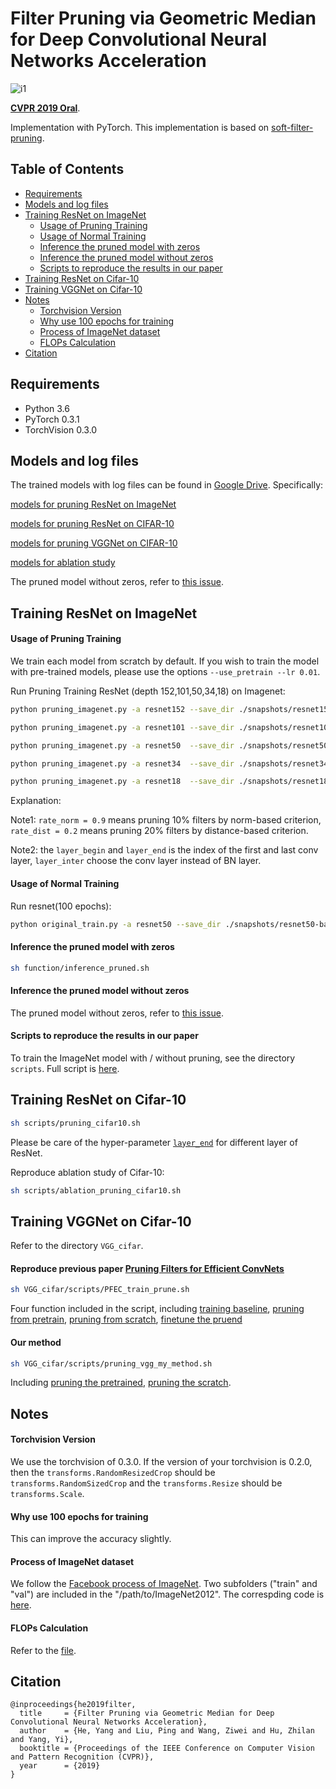 # Filter Pruning via Geometric Median for Deep Convolutional Neural Networks Acceleration

![i1](https://github.com/he-y/filter-pruning-geometric-median/blob/master/functions/explain.png)

**[CVPR 2019 Oral](http://openaccess.thecvf.com/content_CVPR_2019/html/He_Filter_Pruning_via_Geometric_Median_for_Deep_Convolutional_Neural_Networks_CVPR_2019_paper.html)**. 

Implementation with PyTorch. This implementation is based on [soft-filter-pruning](https://github.com/he-y/soft-filter-pruning).

## Table of Contents

- [Requirements](#requirements)
- [Models and log files](#models-and-log-files)
- [Training ResNet on ImageNet](#training-resnet-on-imagenet)
  - [Usage of Pruning Training](#usage-of-pruning-training)
  - [Usage of Normal Training](#usage-of-normal-training)
  - [Inference the pruned model with zeros](#inference-the-pruned-model-with-zeros)
  - [Inference the pruned model without zeros](#inference-the-pruned-model-without-zeros)
  - [Scripts to reproduce the results in our paper](#scripts-to-reproduce-the-results-in-our-paper)
- [Training ResNet on Cifar-10](#training-resnet-on-cifar-10)
- [Training VGGNet on Cifar-10](#training-vggnet-on-cifar-10)
- [Notes](#notes)
  - [Torchvision Version](#torchvision-version)
  - [Why use 100 epochs for training](#why-use-100-epochs-for-training)
  - [Process of ImageNet dataset](#process-of-imagenet-dataset)
  - [FLOPs Calculation](#flops-calculation)
- [Citation](#citation)


## Requirements
- Python 3.6
- PyTorch 0.3.1
- TorchVision 0.3.0

## Models and log files
The trained models with log files can be found in [Google Drive](https://drive.google.com/drive/folders/1w_Max8L5ICJZSrlha8UybHfICik-iX95?usp=sharing).
Specifically:

[models for pruning ResNet on ImageNet](https://drive.google.com/drive/u/1/folders/1DOYiOZGQxr94rWsEw73ezz9a-0hcNf-2)

[models for pruning ResNet on CIFAR-10](https://drive.google.com/drive/u/1/folders/1YLhcY487U0ZdGiDHzJBJZOJLFYBhrBoD)

[models for pruning VGGNet on CIFAR-10](https://drive.google.com/drive/u/1/folders/1hGnULraEbz8IjSRZx_juzZnvDTDqDdt-)

[models for ablation study](https://drive.google.com/drive/u/1/folders/1PZLOw51n8yvdKO0pzAk_9t6It9Awq6GU)

The pruned model without zeros, refer to [this issue](https://github.com/he-y/filter-pruning-geometric-median/issues/7).

## Training ResNet on ImageNet

#### Usage of Pruning Training
We train each model from scratch by default. If you wish to train the model with pre-trained models, please use the options `--use_pretrain --lr 0.01`. 

Run Pruning Training ResNet (depth 152,101,50,34,18) on Imagenet:

```bash
python pruning_imagenet.py -a resnet152 --save_dir ./snapshots/resnet152-rate-0.7 --rate_norm 1 --rate_dist 0.4 --layer_begin 0 --layer_end 462 --layer_inter 3  /path/to/Imagenet2012

python pruning_imagenet.py -a resnet101 --save_dir ./snapshots/resnet101-rate-0.7 --rate_norm 1 --rate_dist 0.4 --layer_begin 0 --layer_end 309 --layer_inter 3  /path/to/Imagenet2012

python pruning_imagenet.py -a resnet50  --save_dir ./snapshots/resnet50-rate-0.7 --rate_norm 1 --rate_dist 0.4 --layer_begin 0 --layer_end 156 --layer_inter 3  /path/to/Imagenet2012

python pruning_imagenet.py -a resnet34  --save_dir ./snapshots/resnet34-rate-0.7 --rate_norm 1 --rate_dist 0.4 --layer_begin 0 --layer_end 105 --layer_inter 3  /path/to/Imagenet2012

python pruning_imagenet.py -a resnet18  --save_dir ./snapshots/resnet18-rate-0.7 --rate_norm 1 --rate_dist 0.4 --layer_begin 0 --layer_end 57 --layer_inter 3  /path/to/Imagenet2012
```
Explanation:
 
Note1: `rate_norm = 0.9` means pruning 10% filters by norm-based criterion, `rate_dist = 0.2` means pruning 20% filters by distance-based criterion.

Note2: the `layer_begin` and `layer_end` is the index of the first and last conv layer, `layer_inter` choose the conv layer instead of BN layer. 

#### Usage of Normal Training
Run resnet(100 epochs): 
```bash
python original_train.py -a resnet50 --save_dir ./snapshots/resnet50-baseline  /path/to/Imagenet2012 --workers 36
```

#### Inference the pruned model with zeros
```bash
sh function/inference_pruned.sh
```
#### Inference the pruned model without zeros
The pruned model without zeros, refer to [this issue](https://github.com/he-y/filter-pruning-geometric-median/issues/7).


#### Scripts to reproduce the results in our paper
To train the ImageNet model with / without pruning, see the directory `scripts`.
Full script is [here](https://github.com/he-y/filter-pruning-geometric-median/tree/master/scripts).


## Training ResNet on Cifar-10
```bash
sh scripts/pruning_cifar10.sh
```
Please be care of the hyper-parameter [`layer_end`](https://github.com/he-y/filter-pruning-geometric-median/blob/master/scripts/pruning_cifar10.sh#L4-L9) for different layer of ResNet.

Reproduce ablation study of Cifar-10:
```bash
sh scripts/ablation_pruning_cifar10.sh
```


## Training VGGNet on Cifar-10
Refer to the directory `VGG_cifar`. 
#### Reproduce previous paper [Pruning Filters for Efficient ConvNets](https://arxiv.org/abs/1608.08710)
```bash
sh VGG_cifar/scripts/PFEC_train_prune.sh
```
Four function included in the script, including [training baseline](https://github.com/he-y/filter-pruning-geometric-median/blob/master/VGG_cifar/scripts/PFEC_train_prune.sh#L3-L12), [pruning from pretrain](https://github.com/he-y/filter-pruning-geometric-median/blob/master/VGG_cifar/scripts/PFEC_train_prune.sh#L14-L43), [pruning from scratch](https://github.com/he-y/filter-pruning-geometric-median/blob/master/VGG_cifar/scripts/PFEC_train_prune.sh#L45-L54), [finetune the pruend](https://github.com/he-y/filter-pruning-geometric-median/blob/master/VGG_cifar/scripts/PFEC_train_prune.sh#L57-L65)

#### Our method
```bash
sh VGG_cifar/scripts/pruning_vgg_my_method.sh
```
Including [pruning the pretrained](https://github.com/he-y/filter-pruning-geometric-median/blob/master/VGG_cifar/scripts/pruning_vgg_my_method.sh#L52-L61), [pruning the scratch](https://github.com/he-y/filter-pruning-geometric-median/blob/master/VGG_cifar/scripts/pruning_vgg_my_method.sh#L62-L66).

## Notes

#### Torchvision Version
We use the torchvision of 0.3.0. If the version of your torchvision is 0.2.0, then the `transforms.RandomResizedCrop` should be `transforms.RandomSizedCrop` and the `transforms.Resize` should be `transforms.Scale`.

#### Why use 100 epochs for training
This can improve the accuracy slightly.

#### Process of ImageNet dataset
We follow the [Facebook process of ImageNet](https://github.com/facebook/fb.resnet.torch/blob/master/INSTALL.md#download-the-imagenet-dataset).
Two subfolders ("train" and "val") are included in the "/path/to/ImageNet2012".
The correspding code is [here](https://github.com/he-y/filter-pruning-geometric-median/blob/master/pruning_imagenet.py#L136-L137).

#### FLOPs Calculation
Refer to the [file](https://github.com/he-y/soft-filter-pruning/blob/master/utils/cifar_resnet_flop.py).



## Citation
```
@inproceedings{he2019filter,
  title     = {Filter Pruning via Geometric Median for Deep Convolutional Neural Networks Acceleration},
  author    = {He, Yang and Liu, Ping and Wang, Ziwei and Hu, Zhilan and Yang, Yi},
  booktitle = {Proceedings of the IEEE Conference on Computer Vision and Pattern Recognition (CVPR)},
  year      = {2019}
}
```
